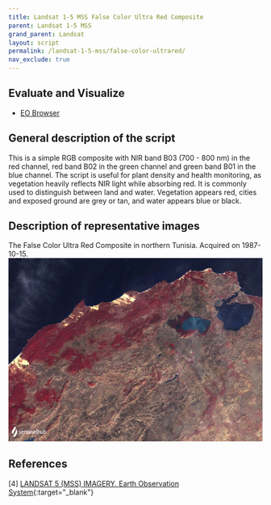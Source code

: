 ```yaml
---
title: Landsat 1-5 MSS False Color Ultra Red Composite
parent: Landsat 1-5 MSS
grand_parent: Landsat
layout: script
permalink: /landsat-1-5-mss/false-color-ultrared/
nav_exclude: true
---
```



## Evaluate and Visualize

- [EO Browser](https://sentinelshare.page.link/FZi2)

## General description of the script

This is a simple RGB composite with NIR band B03 (700 - 800 nm) in the red channel, red band B02 in the green channel and green band B01 in the blue channel. The script is useful for plant density and health monitoring, as vegetation heavily reflects NIR light while absorbing red. It is commonly used to distinguish between land and water. Vegetation appears red, cities and exposed ground are grey or tan, and water appears blue or black. 

## Description of representative images

The False Color Ultra Red Composite in northern Tunisia. Acquired on 1987-10-15.
![The script example 1](fig/fig1.png)

## References

[4] [LANDSAT 5 (MSS) IMAGERY. Earth Observation System](https://eos.com/find-satellite/landsat-5-mss/){:target="_blank"}
